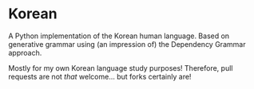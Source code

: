 # Korean

A Python implementation of the Korean human language. Based on generative grammar using (an impression of) the Dependency Grammar approach.

Mostly for my own Korean language study purposes! Therefore, pull requests are not *that* welcome... but forks certainly are!
